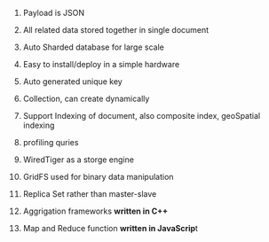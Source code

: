 1. Payload is JSON

2. All related data stored together in single document

3. Auto Sharded database for large scale

4. Easy to install\/deploy in a simple hardware

5. Auto generated unique key

6. Collection, can create dynamically

7. Support Indexing of document, also composite index, geoSpatial indexing

8. profiling quries

9. WiredTiger as a storge engine

10. GridFS used for binary data manipulation

11. Replica Set rather than master-slave

12. Aggrigation frameworks **written in C++**

13. Map and Reduce function **written in JavaScrip**t


